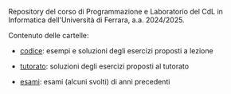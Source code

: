Repository del corso di Programmazione e Laboratorio del CdL in Informatica dell'Università di Ferrara, a.a. 2024/2025.

Contenuto delle cartelle: 

- [codice](codice): esempi e soluzioni degli esercizi proposti a lezione

- [tutorato](tutorato): soluzioni degli esercizi proposti al tutorato

- [esami](esami): esami (alcuni svolti) di anni precedenti
